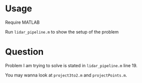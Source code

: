 # Usage

Require MATLAB

Run `lidar_pipeline.m` to show the setup of the problem

# Question

Problem I am trying to solve is stated in `lidar_pipeline.m` line 19. 

You may wanna look at `project3to2.m` and `projectPoints.m`.
